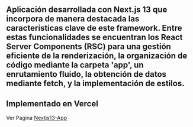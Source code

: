 ## Aplicación desarrollada con Next.js 13 que incorpora de manera destacada las características clave de este framework. Entre estas funcionalidades se encuentran los React Server Components (RSC) para una gestión eficiente de la renderización, la organización de código mediante la carpeta 'app', un enrutamiento fluido, la obtención de datos mediante fetch, y la implementación de estilos.

## Implementado en Vercel

Ver Pagina [Nextjs13-App](https://nextjs-project-liart-two.vercel.app) 


